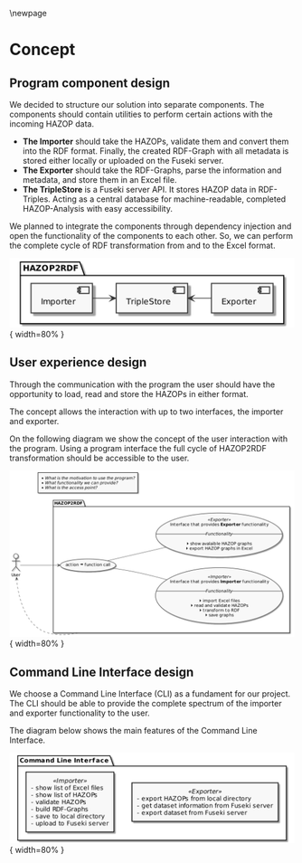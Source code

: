 \newpage

# Concept

## Program component design

We decided to structure our solution into separate components. The components should contain utilities to perform certain actions with the incoming HAZOP data.

-   **The Importer** should take the HAZOPs, validate them and convert them into the RDF format. Finally, the created RDF-Graph with all metadata is stored either locally or uploaded on the Fuseki server.
-   **The Exporter** should take the RDF-Graphs, parse the information and metadata, and store them in an Excel file.
-   **The TripleStore** is a Fuseki server API. It stores HAZOP data in RDF-Triples. Acting as a central database for machine-readable, completed HAZOP-Analysis with easy accessibility.

We planned to integrate the components through dependency injection and open the functionality of the components to each other. So, we can perform the complete cycle of RDF transformation from and to the Excel format.

![Program component integration](plantuml/program_components_integration.png){ width=80% }

## User experience design

Through the communication with the program the user should have the opportunity to load, read and store the HAZOPs in either format.

The concept allows the interaction with up to two interfaces, the importer and exporter.

On the following diagram we show the concept of the user interaction with the program. Using a program interface the full cycle of HAZOP2RDF transformation should be accessible to the user.

![User experience design](plantuml/user_experience_design.png){ width=80% }

## Command Line Interface design 

We choose a Command Line Interface (CLI) as a fundament for our project. The CLI should be able to provide the complete spectrum of the importer and exporter functionality to the user.

The diagram below shows the main features of the Command Line Interface.

![Command Line Interface design](plantuml/cli_design.png){ width=80% }
